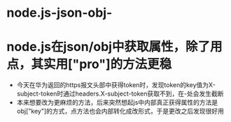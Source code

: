 # node.js-json-obj-
# node.js在json/obj中获取属性，除了用点，其实用["pro"]的方法更稳
* 今天在华为返回的https报文头部中获得token时，发现token的key值为X-subject-token时通过headers.X-subject-token获取不到，在-处会发生截断
* 本来想要改为更麻烦的方法，后来突然想起js中内部真正获得属性的方法是obj["key"]的方式，点方法也会内部转化成改形式，于是更改之后发现很好用
